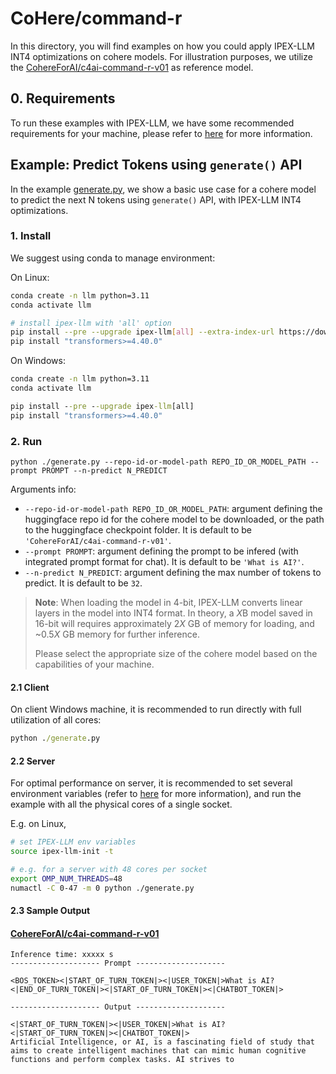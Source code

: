 # CoHere/command-r
In this directory, you will find examples on how you could apply IPEX-LLM INT4 optimizations on cohere models. For illustration purposes, we utilize the [CohereForAI/c4ai-command-r-v01](https://huggingface.co/CohereForAI/c4ai-command-r-v01) as reference model.

## 0. Requirements
To run these examples with IPEX-LLM, we have some recommended requirements for your machine, please refer to [here](../README.md#recommended-requirements) for more information.

## Example: Predict Tokens using `generate()` API
In the example [generate.py](./generate.py), we show a basic use case for a cohere model to predict the next N tokens using `generate()` API, with IPEX-LLM INT4 optimizations.
### 1. Install
We suggest using conda to manage environment:

On Linux:

```bash
conda create -n llm python=3.11
conda activate llm

# install ipex-llm with 'all' option
pip install --pre --upgrade ipex-llm[all] --extra-index-url https://download.pytorch.org/whl/cpu
pip install "transformers>=4.40.0"
```

On Windows:

```cmd
conda create -n llm python=3.11
conda activate llm

pip install --pre --upgrade ipex-llm[all]
pip install "transformers>=4.40.0"
```

### 2. Run
```
python ./generate.py --repo-id-or-model-path REPO_ID_OR_MODEL_PATH --prompt PROMPT --n-predict N_PREDICT
```

Arguments info:
- `--repo-id-or-model-path REPO_ID_OR_MODEL_PATH`: argument defining the huggingface repo id for the cohere model to be downloaded, or the path to the huggingface checkpoint folder. It is default to be `'CohereForAI/c4ai-command-r-v01'`.
- `--prompt PROMPT`: argument defining the prompt to be infered (with integrated prompt format for chat). It is default to be `'What is AI?'`.
- `--n-predict N_PREDICT`: argument defining the max number of tokens to predict. It is default to be `32`.

> **Note**: When loading the model in 4-bit, IPEX-LLM converts linear layers in the model into INT4 format. In theory, a *X*B model saved in 16-bit will requires approximately 2*X* GB of memory for loading, and ~0.5*X* GB memory for further inference.
>
> Please select the appropriate size of the cohere model based on the capabilities of your machine.

#### 2.1 Client
On client Windows machine, it is recommended to run directly with full utilization of all cores:
```cmd
python ./generate.py 
```

#### 2.2 Server
For optimal performance on server, it is recommended to set several environment variables (refer to [here](../README.md#best-known-configuration-on-linux) for more information), and run the example with all the physical cores of a single socket.

E.g. on Linux,
```bash
# set IPEX-LLM env variables
source ipex-llm-init -t

# e.g. for a server with 48 cores per socket
export OMP_NUM_THREADS=48
numactl -C 0-47 -m 0 python ./generate.py
```

#### 2.3 Sample Output
#### [CohereForAI/c4ai-command-r-v01](https://huggingface.co/CohereForAI/c4ai-command-r-v01)
```log
Inference time: xxxxx s
-------------------- Prompt --------------------

<BOS_TOKEN><|START_OF_TURN_TOKEN|><|USER_TOKEN|>What is AI?<|END_OF_TURN_TOKEN|><|START_OF_TURN_TOKEN|><|CHATBOT_TOKEN|>

-------------------- Output --------------------

<|START_OF_TURN_TOKEN|><|USER_TOKEN|>What is AI?<|START_OF_TURN_TOKEN|><|CHATBOT_TOKEN|>
Artificial Intelligence, or AI, is a fascinating field of study that aims to create intelligent machines that can mimic human cognitive functions and perform complex tasks. AI strives to
```
